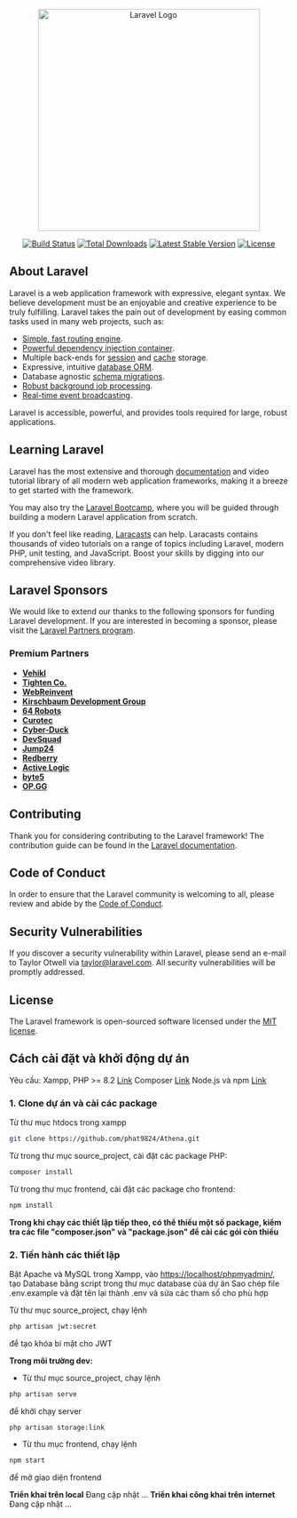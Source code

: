 <p align="center"><a href="https://laravel.com" target="_blank"><img src="https://raw.githubusercontent.com/laravel/art/master/logo-lockup/5%20SVG/2%20CMYK/1%20Full%20Color/laravel-logolockup-cmyk-red.svg" width="400" alt="Laravel Logo"></a></p>

<p align="center">
<a href="https://github.com/laravel/framework/actions"><img src="https://github.com/laravel/framework/workflows/tests/badge.svg" alt="Build Status"></a>
<a href="https://packagist.org/packages/laravel/framework"><img src="https://img.shields.io/packagist/dt/laravel/framework" alt="Total Downloads"></a>
<a href="https://packagist.org/packages/laravel/framework"><img src="https://img.shields.io/packagist/v/laravel/framework" alt="Latest Stable Version"></a>
<a href="https://packagist.org/packages/laravel/framework"><img src="https://img.shields.io/packagist/l/laravel/framework" alt="License"></a>
</p>

## About Laravel

Laravel is a web application framework with expressive, elegant syntax. We believe development must be an enjoyable and creative experience to be truly fulfilling. Laravel takes the pain out of development by easing common tasks used in many web projects, such as:

- [Simple, fast routing engine](https://laravel.com/docs/routing).
- [Powerful dependency injection container](https://laravel.com/docs/container).
- Multiple back-ends for [session](https://laravel.com/docs/session) and [cache](https://laravel.com/docs/cache) storage.
- Expressive, intuitive [database ORM](https://laravel.com/docs/eloquent).
- Database agnostic [schema migrations](https://laravel.com/docs/migrations).
- [Robust background job processing](https://laravel.com/docs/queues).
- [Real-time event broadcasting](https://laravel.com/docs/broadcasting).

Laravel is accessible, powerful, and provides tools required for large, robust applications.

## Learning Laravel

Laravel has the most extensive and thorough [documentation](https://laravel.com/docs) and video tutorial library of all modern web application frameworks, making it a breeze to get started with the framework.

You may also try the [Laravel Bootcamp](https://bootcamp.laravel.com), where you will be guided through building a modern Laravel application from scratch.

If you don't feel like reading, [Laracasts](https://laracasts.com) can help. Laracasts contains thousands of video tutorials on a range of topics including Laravel, modern PHP, unit testing, and JavaScript. Boost your skills by digging into our comprehensive video library.

## Laravel Sponsors

We would like to extend our thanks to the following sponsors for funding Laravel development. If you are interested in becoming a sponsor, please visit the [Laravel Partners program](https://partners.laravel.com).

### Premium Partners

- **[Vehikl](https://vehikl.com/)**
- **[Tighten Co.](https://tighten.co)**
- **[WebReinvent](https://webreinvent.com/)**
- **[Kirschbaum Development Group](https://kirschbaumdevelopment.com)**
- **[64 Robots](https://64robots.com)**
- **[Curotec](https://www.curotec.com/services/technologies/laravel/)**
- **[Cyber-Duck](https://cyber-duck.co.uk)**
- **[DevSquad](https://devsquad.com/hire-laravel-developers)**
- **[Jump24](https://jump24.co.uk)**
- **[Redberry](https://redberry.international/laravel/)**
- **[Active Logic](https://activelogic.com)**
- **[byte5](https://byte5.de)**
- **[OP.GG](https://op.gg)**

## Contributing

Thank you for considering contributing to the Laravel framework! The contribution guide can be found in the [Laravel documentation](https://laravel.com/docs/contributions).

## Code of Conduct

In order to ensure that the Laravel community is welcoming to all, please review and abide by the [Code of Conduct](https://laravel.com/docs/contributions#code-of-conduct).

## Security Vulnerabilities

If you discover a security vulnerability within Laravel, please send an e-mail to Taylor Otwell via [taylor@laravel.com](mailto:taylor@laravel.com). All security vulnerabilities will be promptly addressed.

## License

The Laravel framework is open-sourced software licensed under the [MIT license](https://opensource.org/licenses/MIT).

## Cách cài đặt và khởi động dự án

Yêu cầu:
Xampp, PHP >= 8.2 [Link](https://www.freecodecamp.org/news/how-to-get-started-with-php/)
Composer [Link](https://www.geeksforgeeks.org/how-to-install-php-composer-on-windows/)
Node.js và npm [Link](https://www.geeksforgeeks.org/install-node-js-on-windows/)

### **1. Clone dự án và cài các package**

Từ thư mục htdocs trong xampp

```bash
git clone https://github.com/phat9824/Athena.git
```

Từ trong thư mục source_project, cài đặt các package PHP:
```bash
composer install
```

Từ trong thư mục frontend, cài đặt các package cho frontend:
```bash
npm install
```

**Trong khi chạy các thiết lập tiếp theo, có thể thiếu một số package, kiểm tra các file "composer.json" và "package.json" để cài các gói còn thiếu**

### **2. Tiến hành các thiết lập**

Bật Apache và MySQL trong Xampp, vào [https://localhost/phpmyadmin/](https://localhost/phpmyadmin/), tạo Database bằng script trong thư mục database của dự án
Sao chép file .env.example và đặt tên lại thành .env và sửa các tham số cho phù hợp

Từ thư mục source_project, chạy lệnh
```bash
php artisan jwt:secret
```
để tạo khóa bí mật cho JWT

**Trong môi trường dev:**
- Từ thư mục source_project, chạy lệnh
```bash
php artisan serve
```
để khởi chạy server

```
php artisan storage:link
```

- Từ thu mục frontend, chạy lệnh
```bash
npm start
```
để mở giao diện frontend

**Triển khai trên local**
Đang cập nhật ...
**Triển khai công khai trên internet**
Đang cập nhật ...
